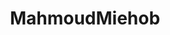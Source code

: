 ---
title: MahmoudMiehob
github: https://github.com/MahmoudMiehob
mode: dark
transition: 1s
score: 74.9
archetype:
- Code
- Little Bit of Everything
- Stats and Metrics
---